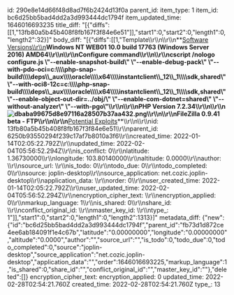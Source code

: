 id: 290e8e14d66f48d8ad7f6b2424d13f0a
parent_id: 
item_type: 1
item_id: bc6d25bb5bad4dd2a3d993444dc1794f
item_updated_time: 1646016693235
title_diff: "[{\"diffs\":[[1,\"13fb80a5b45b408f8fb167f3f84e6e51\"]],\"start1\":0,\"start2\":0,\"length1\":0,\"length2\":32}]"
body_diff: "[{\"diffs\":[[1,\"Template\\\r\\\n\\\r\\\n**<ins>Software Versions\\\r\\\n</ins>**Windows NT WEB01 10.0 build 17763 (Windows Server 2016) AMD64\\\r\\\n\\\r\\\nConfigure command\\\r\\\n\\\r\\\ncscript /nologo configure.js \\\"--enable-snapshot-build\\\" \\\"--enable-debug-pack\\\" \\\"--with-pdo-oci=c:\\\\\\\\php-snap-build\\\\\\\\deps\\\\_aux\\\\\\\\oracle\\\\\\\\x64\\\\\\\\instantclient\\\\_12\\\\_1\\\\\\\\sdk,shared\\\" \\\"--with-oci8-12c=c:\\\\\\\\php-snap-build\\\\\\\\deps\\\\_aux\\\\\\\\oracle\\\\\\\\x64\\\\\\\\instantclient\\\\_12\\\\_1\\\\\\\\sdk,shared\\\" \\\"--enable-object-out-dir=../obj/\\\" \\\"--enable-com-dotnet=shared\\\" \\\"--without-analyzer\\\" \\\"--with-pgo\\\"\\\r\\\n\\\r\\\nPHP Version 7.2.34\\\r\\\n\\\r\\\n![dbaba99675d8e97116a28507b37aa432.png](:/c47ef62b7d6046b5881cde7a8bcc66bd)\\\r\\\n\\\r\\\nFileZilla 0.9.41 beta - FTP\\\r\\\n\\\r\\\n**<ins>Potential Exploits</ins>**\\\r\\\n\\\r\\\nid: 13fb80a5b45b408f8fb167f3f84e6e51\\\r\\\nparent_id: 6250b93550294f239c17af7b8010a3f6\\\r\\\ncreated_time: 2022-01-14T02:05:22.792Z\\\r\\\nupdated_time: 2022-02-04T05:56:52.294Z\\\r\\\nis_conflict: 0\\\r\\\nlatitude: 1.36730000\\\r\\\nlongitude: 103.80140000\\\r\\\naltitude: 0.0000\\\r\\\nauthor: \\\r\\\nsource_url: \\\r\\\nis_todo: 0\\\r\\\ntodo_due: 0\\\r\\\ntodo_completed: 0\\\r\\\nsource: joplin-desktop\\\r\\\nsource_application: net.cozic.joplin-desktop\\\r\\\napplication_data: \\\r\\\norder: 0\\\r\\\nuser_created_time: 2022-01-14T02:05:22.792Z\\\r\\\nuser_updated_time: 2022-02-04T05:56:52.294Z\\\r\\\nencryption_cipher_text: \\\r\\\nencryption_applied: 0\\\r\\\nmarkup_language: 1\\\r\\\nis_shared: 0\\\r\\\nshare_id: \\\r\\\nconflict_original_id: \\\r\\\nmaster_key_id: \\\r\\\ntype_: 1\"]],\"start1\":0,\"start2\":0,\"length1\":0,\"length2\":1313}]"
metadata_diff: {"new":{"id":"bc6d25bb5bad4dd2a3d993444dc1794f","parent_id":"fb73d1d872ce4ee6ab184091f1e4c67b","latitude":"0.00000000","longitude":"0.00000000","altitude":"0.0000","author":"","source_url":"","is_todo":0,"todo_due":0,"todo_completed":0,"source":"joplin-desktop","source_application":"net.cozic.joplin-desktop","application_data":"","order":1646016693225,"markup_language":1,"is_shared":0,"share_id":"","conflict_original_id":"","master_key_id":""},"deleted":[]}
encryption_cipher_text: 
encryption_applied: 0
updated_time: 2022-02-28T02:54:21.760Z
created_time: 2022-02-28T02:54:21.760Z
type_: 13